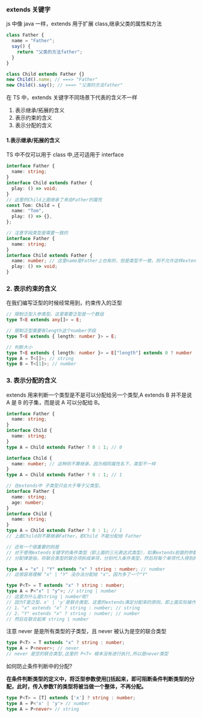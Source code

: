 ### extends 关键字

js 中像 java 一样，extends 用于扩展 class,继承父类的属性和方法

```javascript
class Father {
  name = "Father";
  say() {
    return "父类的方法father";
  }
}

class Child extends Father {}
new Child().name; // ===> "Father"
new Child().say(); // ===> "父类的方法father"
```

在 TS 中，extends 关键字不同场景下代表的含义不一样

1. 表示继承/拓展的含义
2. 表示约束的含义
3. 表示分配的含义

#### 1.表示继承/拓展的含义

TS 中不仅可以用于 class 中,还可适用于 interface

```ts
interface Father {
  name: string;
}
interface Child extends Father {
  play: () => void;
}
// 这里的Child上面继承了来自Father的属性
const Tom: Child = {
  name: "Tom",
  play: () => {},
};

// 注意字段类型是需要一致的
interface Father {
  name: string;
}
interface Child extends Father {
  name: number; // 这里name是Father上也有的，但是类型不一致，则不允许这样extends
  play: () => void;
}
```

### 2. 表示约束的含义

在我们编写泛型的时候经常用到，约束传入的泛型

```ts
// 限制泛型入参类型。这里需要泛型是一个数组
type T<E extends any[]> = E;

// 限制泛型需要有length这个number字段
type T<E extends { length: number }> = E;

// 判断大小
type T<E extends { length: number }> = E["length"] extends 0 ? number : string;
type A = T<[]>; // string
type B = T<[1]>; // number
```

### 3. 表示分配的含义

extends 用来判断一个类型是不是可以分配给另一个类型,A extends B 并不是说 A 是 B 的子集，而是说 A 可以分配给 B。

```ts
interface Father {
  name: string;
}
interface Child {
  name: string;
}
type A = Child extends Father ? 0 : 1; // 0

interface Child {
  name: number; // 这种则不算继承，因为相同属性名下，类型不一样
}
type A = Child extends Father ? 0 : 1; // 1

// 在extends中 子类型只会大于等于父类型。
interface Father {
  name: string;
  age: number;
}
interface Child {
  name: string;
}
type A = Child extends Father ? 0 : 1; // 1
// 上面Child则不算继承Father。即Child 不能分配给 Father

// 还有一个很重要的则是
// 对于使用extends关键字的条件类型（即上面的三元表达式类型），如果extends前面的参数是一个泛型类型，当传入该参数的是联合类型，则使用分配律计算最终的结果。
// 分配律是指，将联合类型的联合项拆成单项，分别代入条件类型，然后将每个单项代入得到的结果再联合起来，得到最终的判断结果。

type A = "x" | "Y" extends "x" ? string : number; // number
// 这很容易理解 "x" | "Y" 没办法分配给 "x"。因为多了一个"Y"

type P<T> = T extends "x" ? string : number;
type A = P<"x" | "y">; // string | number
// 这里为什么是string | number呢?
// 因为T是泛型、x' | 'y'是联合类型、这里的extends满足分配率的原则。即上面实际操作是
// 1、"x" extends "x" ? string : number; // string
// 2、"Y" extends "x" ? string : number; // number
// 然后在联合起来 string | number
```

注意 never 是是所有类型的子类型，且 never 被认为是空的联合类型

```ts
type P<T> = T extends "x" ? string : number;
type A = P<never>; // never
// never 是空的联合类型,这里的 P<T> 根本没有进行执行,所以是never类型
```

如何防止条件判断中的分配?

**在条件判断类型的定义中，将泛型参数使用[]括起来，即可阻断条件判断类型的分配，此时，传入参数T的类型将被当做一个整体，不再分配。**
```ts
type P<T> = [T] extends ['x'] ? string : number;
type A = P<'x' | 'y'> // number
type A = P<never> // string
```
